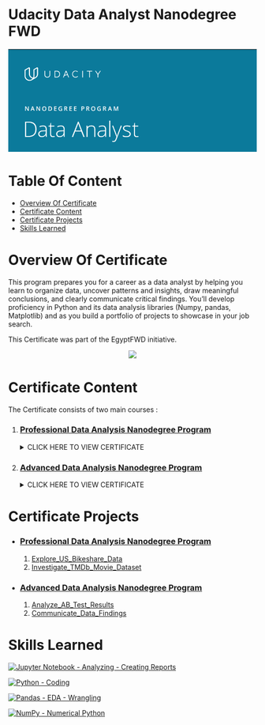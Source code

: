 # Udacity Data Analyst Nanodegree FWD<!-- omit in toc -->
![](Assests/Udacity_data_analyst_banner.png)

# Table Of Content<!-- omit in toc -->
- [Overview Of Certificate](#overview-of-certificate)
- [Certificate Content](#certificate-content)
- [Certificate Projects](#certificate-projects)
- [Skills Learned](#skills-learned)

# Overview Of Certificate
This program prepares you for a career as a data analyst by helping you learn to organize data, uncover
patterns and insights, draw meaningful conclusions, and clearly communicate critical findings. You’ll
develop proficiency in Python and its data analysis libraries (Numpy, pandas, Matplotlib) and as you
build a portfolio of projects to showcase in your job search.

This Certificate was part of the EgyptFWD initiative.
<p align="center">
  <img width="300" height="" src="https://itida.gov.eg/English/PublishingImages/Egypt_fwd_logo.jpg">
</p>

# Certificate Content
The Certificate consists of two main courses :
1. ### [Professional Data Analysis Nanodegree Program](Udacity_Professional_Data_Analyst_Nanodegree_FWD\README.md)

    <details>
    <summary>CLICK HERE TO VIEW CERTIFICATE</summary>

    ![](https://s3-us-west-2.amazonaws.com/udacity-printer/production/certificates/bd89db35-8847-4994-8e88-43084eb5c41a.svg)

    </details>

2. ### [Advanced Data Analysis Nanodegree Program](Udacity_Advanced_Data_Analyst_Nanodegree_FWD\README.md)

    <details>
    <summary>CLICK HERE TO VIEW CERTIFICATE</summary>

    ![](https://s3-us-west-2.amazonaws.com/udacity-printer/production/certificates/92b1d8bc-8fa8-4a2b-8339-9fdccedc8ce1.svg)

    </details>


# Certificate Projects
- ### [Professional Data Analysis Nanodegree Program](Udacity_Professional_Data_Analyst_Nanodegree_FWD\README.md)
  1. [Explore_US_Bikeshare_Data](Udacity_Professional_Data_Analyst_Nanodegree_FWD\Explore_US_Bikeshare_Data\README.md)
  2. [Investigate_TMDb_Movie_Dataset](Udacity_Professional_Data_Analyst_Nanodegree_FWD\Investigate_TMDb_Movie_Dataset\README.md)

- ### [Advanced Data Analysis Nanodegree Program](Udacity_Advanced_Data_Analyst_Nanodegree_FWD\README.md)
  1. [Analyze_AB_Test_Results](Udacity_Advanced_Data_Analyst_Nanodegree_FWD\Analyze_AB_Test_Results\README.md)
  2. [Communicate_Data_Findings](Udacity_Advanced_Data_Analyst_Nanodegree_FWD\Communicate_Data_Findings\README.md)

# Skills Learned
[![Jupyter Notebook - Analyzing - Creating Reports](https://img.shields.io/badge/Jupyter_Notebook-Analyzing_--_Creating_Reports-ff9500?style=for-the-badge&logo=jupyter)](https://)

[![Python - Coding](https://img.shields.io/badge/Python-Coding-eeec11?style=for-the-badge&logo=python)](https://)

[![Pandas - EDA - Wrangling](https://img.shields.io/badge/Pandas-EDA_--_Wrangling-bf31ce?style=for-the-badge&logo=pandas)](https://)

[![NumPy - Numerical Python](https://img.shields.io/badge/NumPy-Numerical_Python-2f00ff?style=for-the-badge&logo=NumPy)](https://)

